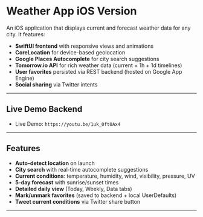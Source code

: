# Weather App iOS Version

An iOS application that displays current and forecast weather data for any city. It features:

* **SwiftUI frontend** with responsive views and animations
* **CoreLocation** for device-based geolocation
* **Google Places Autocomplete** for city search suggestions
* **Tomorrow\.io API** for rich weather data (current + 1h + 1d timelines)
* **User favorites** persisted via REST backend (hosted on Google App Engine)
* **Social sharing** via Twitter intents

---

## Live Demo Backend

* Live Demo: `https://youtu.be/1uk_0ft0Ax4`

---

## Features

* **Auto-detect location** on launch
* **City search** with real-time autocomplete suggestions
* **Current conditions**: temperature, humidity, wind, visibility, pressure, UV
* **5‑day forecast** with sunrise/sunset times
* **Detailed daily view** (Today, Weekly, Data tabs)
* **Mark/unmark favorites** (saved to backend + local UserDefaults)
* **Tweet current conditions** via Twitter share button

---

